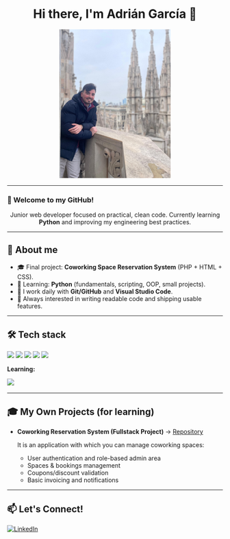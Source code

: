 <!-- Profile README for GarciaGomezAdrian (English) -->
<h1 align="center">Hi there, I'm Adrián García 👋</h1>

<p align="center">
  <img src="assets/profile.jpg" alt="Adrián García photo" width="260" />
</p>

---

### 🚀 Welcome to my GitHub!

<p align="center">
  Junior web developer focused on practical, clean code. Currently learning <b>Python</b> and improving my engineering best practices.
</p>

---

## 📌 About me
- 🎓 Final project: <b>Coworking Space Reservation System</b> (PHP + HTML + CSS).
- 🐍 Learning: <b>Python</b> (fundamentals, scripting, OOP, small projects).
- 🧰 I work daily with <b>Git/GitHub</b> and <b>Visual Studio Code</b>.
- 🔎 Always interested in writing readable code and shipping usable features.

---

## 🛠️ Tech stack

<img src="https://img.shields.io/badge/PHP-777BB4?style=for-the-badge&logo=php&logoColor=white" /> <img src="https://img.shields.io/badge/HTML5-E34F26?style=for-the-badge&logo=html5&logoColor=white" />
<img src="https://img.shields.io/badge/CSS3-1572B6?style=for-the-badge&logo=css3&logoColor=white" />
<img src="https://img.shields.io/badge/JavaScript-F7DF1E?style=for-the-badge&logo=javascript&logoColor=black" />
<img src="https://img.shields.io/badge/VS%20Code-007ACC?style=for-the-badge&logo=visualstudiocode&logoColor=white" />
<br/>

<strong>Learning:</strong>

<img src="https://img.shields.io/badge/Python-3776AB?style=for-the-badge&logo=python&logoColor=white" />

---

## 🎓 My Own Projects (for learning)
- **Coworking Reservation System (Fullstack Project)** → <a href="https://github.com/GarciaGomezAdrian/SISTEMA-DE-GESTION-DE-RESERVAS-COWORKING">Repository</a>

  It is an application with which you can manage coworking spaces:
  
  - User authentication and role-based admin area  
  - Spaces & bookings management  
  - Coupons/discount validation  
  - Basic invoicing and notifications

---

## 📫 Let's Connect!
[![LinkedIn](https://img.shields.io/badge/LinkedIn-0077B5?style=for-the-badge&logo=linkedin&logoColor=white)](https://www.linkedin.com/in/adriangarciagomez) 

<!-- How to use this README:
1) Create (or update) the special profile repo named GarciaGomezAdrian/GarciaGomezAdrian.
2) Put this README.md at the root and the image at assets/profile.jpg.
3) Tweak sections, links and badges as you like.
-->
